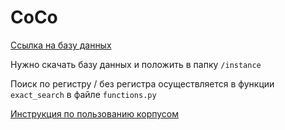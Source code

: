 # CoCo

[Ссылка на базу данных](https://drive.google.com/file/d/1KBeUV-Tl0FTM5v8zH3EdyJxp5vwOADad/view?usp=sharing)

Нужно скачать базу данных и положить в папку `/instance`

Поиск по регистру / без регистра осуществляется в функции `exact_search` в файле `functions.py`

[Инструкция по пользованию корпусом](https://docs.google.com/document/d/1lWKK7s7jBT7HxtA2czjdPd6aXWECfuHw38oMFClBV94/edit?usp=sharing)
